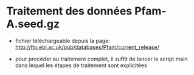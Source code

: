 # Traitement des données Pfam-A.seed.gz 

- fichier téléchargeable depuis la page: http://ftp.ebi.ac.uk/pub/databases/Pfam/current_release/

- pour procéder au traitement complet, il suffit de lancer le script main dans lequel les étapes de traitement sont explicitées
